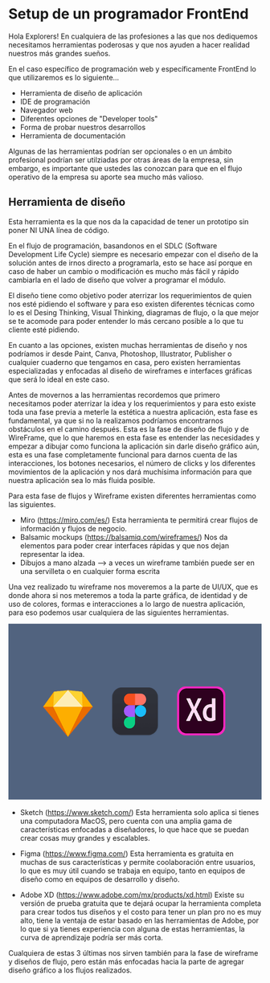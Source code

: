 # Setup de un programador FrontEnd

Hola Explorers!
En cualquiera de las profesiones a las que nos dediquemos necesitamos herramientas poderosas y que nos ayuden a hacer realidad nuestros más grandes sueños.

En el caso específico de programación web y específicamente FrontEnd lo que utilizaremos es lo siguiente...

- Herramienta de diseño de aplicación
- IDE de programación
- Navegador web
- Diferentes opciones de "Developer tools"
- Forma de probar nuestros desarrollos
- Herramienta de documentación

Algunas de las herramientas podrían ser opcionales o en un ámbito profesional podrían ser utilziadas por otras áreas de la empresa, sin embargo, es importante que ustedes las conozcan para que en el flujo operativo de la empresa su aporte sea mucho más valioso.

## Herramienta de diseño

Esta herramienta es la que nos da la capacidad de tener un prototipo sin poner NI UNA línea de código.

En el flujo de programación, basandonos en el SDLC (Software Development Life Cycle) siempre es necesario empezar con el diseño de la solución antes de irnos directo a programarla, esto se hace así porque en caso de haber un cambio o modificación es mucho más fácil y rápido cambiarla en el lado de diseño que volver a programar el módulo.

El diseño tiene como objetivo poder aterrizar los requerimientos de quien nos esté pidiendo el software y para eso existen diferentes técnicas como lo es el Desing Thinking, Visual Thinking, diagramas de flujo, o la que mejor se te acomode para poder entender lo más cercano posible a lo que tu cliente esté pidiendo.

En cuanto a las opciones, existen muchas herramientas de diseño y nos podríamos ir desde Paint, Canva, Photoshop, Illustrator, Publisher o cualquier cuaderno que tengamos en casa, pero existen herramientas especializadas y enfocadas al diseño de wireframes e interfaces gráficas que será lo ideal en este caso. 

Antes de movernos a las herramientas recordemos que primero necesitamos poder aterrizar la idea y los requerimientos y para esto existe toda una fase previa a meterle la estética a nuestra aplicación, esta fase es fundamental, ya que si no la realizamos podríamos encontrarnos obstáculos en el camino después. Esta es la fase de diseño de flujo y de WireFrame, que  lo que haremos en esta fase es entender las necesidades y empezar a dibujar como funciona la aplicación sin darle diseño gráfico aún, esta es una fase completamente funcional para darnos cuenta de las interacciones, los botones necesarios, el número de clicks y los diferentes movimientos de la aplicación y nos dará muchísima información para que nuestra aplicación sea lo más fluida posible.

Para esta fase de flujos y Wireframe existen diferentes herramientas como las siguientes.

- Miro (https://miro.com/es/) Esta herramienta te permitirá crear flujos de información y flujos de negocio.
- Balsamic mockups (https://balsamiq.com/wireframes/) Nos da elementos para poder crear interfaces rápidas y que nos dejan representar la idea.
- Dibujos a mano alzada --> a veces un wireframe también puede ser en una servilleta o en cualquier forma escrita

Una vez realizado tu wireframe nos moveremos a la parte de UI/UX, que es donde ahora si nos meteremos a toda la parte gráfica, de identidad y de uso de colores, formas e interacciones a lo largo de nuestra aplicación, para eso podemos usar cualquiera de las siguientes herramientas.

<img src="../images/sketchfigmaxd.png" alt="UI/UX" height="350">

- Sketch (https://www.sketch.com/) Esta herramienta solo aplica si tienes una computadora MacOS, pero cuenta con una amplia gama de características enfocadas a diseñadores, lo que hace que se puedan crear cosas muy grandes y escalables.

- Figma (https://www.figma.com/) Esta herramienta es gratuita en muchas de sus características y permite coolaboración entre usuarios, lo que es muy útil cuando se trabaja en equipo, tanto en equipos de diseño como en equipos de desarrollo y diseño.

- Adobe XD (https://www.adobe.com/mx/products/xd.html) Existe su versión de prueba gratuita que te dejará ocupar la herramienta completa para crear todos tus diseños y el costo para tener un plan pro no es muy alto, tiene la ventaja de estar basado en las herramientas de Adobe, por lo que si ya tienes experiencia con alguna de estas herramientas, la curva de aprendizaje podría ser más corta.

Cualquiera de estas 3 últimas nos sirven también para la fase de wireframe y diseños de flujo, pero están más enfocadas hacia la parte de agregar diseño gráfico a los flujos realizados.

